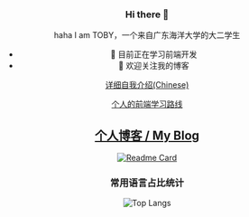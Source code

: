 <div align="center">

### Hi there 👋
haha
I am TOBY，一个来自广东海洋大学的大二学生
- 🔭 目前正在学习前端开发
- 🌱 欢迎关注我的博客


[详细自我介绍(Chinese)](https://tobyhhw.github.io/about/)
  
[个人的前端学习路线](https://tobyhhw.github.io/posts/e5cf9037.html)
  
[个人博客 / My Blog](https://tobyhhw.github.io/)
---
[![Readme Card](https://github-readme-stats-one-bice.vercel.app/api?username=TOBYhhw&show_icons=true&role=OWNER,ORGANIZATION_MEMBER,COLLABORATOR)](#)
### 常用语言占比统计
![Top Langs](https://github-readme-stats.vercel.app/api/top-langs/?username=TOBYhhw&layout=compact)






